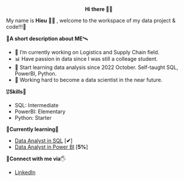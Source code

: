 <p align="center">
   <b> Hi there </b> 🙋‍♂️
</p>

  My name is <b>Hieu</b> 🧑‍💻 , welcome to the workspace of my data project & code!!!🔭

🚀**A short description about ME**🛰️
- 🔭 I’m currently working on Logistics and Supply Chain field.
- 📊 Have passion in data since I was still a colleage student.
- 📖 Start learning data analysis since 2022 October. Self-taught SQL, PowerBI, Python.
- 💪 Working hard to become a data scientist in the near future.

🎖️**Skills**🏅
- SQL: Intermediate
- PowerBI: Elementary
- Python: Starter

📕**Currently learning**📘
- [Data Analyst in SQL](https://app.datacamp.com/learn/career-tracks/data-analyst-in-sql) [**✔**]
- [Data Analyst in Power BI](https://app.datacamp.com/learn/career-tracks/data-analyst-in-power-bi) [**5%**]

👋**Connect with me via**🖐️
- [LinkedIn](https://www.linkedin.com/in/hieucabo/) 
